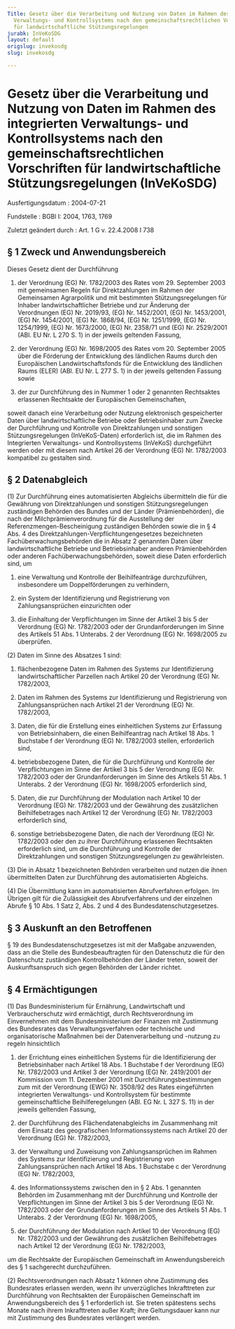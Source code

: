 ```yaml
---
Title: Gesetz über die Verarbeitung und Nutzung von Daten im Rahmen des integrierten
  Verwaltungs- und Kontrollsystems nach den gemeinschaftsrechtlichen Vorschriften
  für landwirtschaftliche Stützungsregelungen
jurabk: InVeKoSDG
layout: default
origslug: invekosdg
slug: invekosdg

---
```


# Gesetz über die Verarbeitung und Nutzung von Daten im Rahmen des integrierten Verwaltungs- und Kontrollsystems nach den gemeinschaftsrechtlichen Vorschriften für landwirtschaftliche Stützungsregelungen (InVeKoSDG)

Ausfertigungsdatum
:   2004-07-21

Fundstelle
:   BGBl I: 2004, 1763, 1769

Zuletzt geändert durch
:   Art. 1 G v. 22.4.2008 I 738

## § 1 Zweck und Anwendungsbereich

Dieses Gesetz dient der Durchführung

1.  der Verordnung (EG) Nr. 1782/2003 des Rates vom 29. September 2003 mit
    gemeinsamen Regeln für Direktzahlungen im Rahmen der Gemeinsamen
    Agrarpolitik und mit bestimmten Stützungsregelungen für Inhaber
    landwirtschaftlicher Betriebe und zur Änderung der Verordnungen (EG)
    Nr. 2019/93, (EG) Nr. 1452/2001, (EG) Nr. 1453/2001, (EG) Nr.
    1454/2001, (EG) Nr. 1868/94, (EG) Nr. 1251/1999, (EG) Nr. 1254/1999,
    (EG) Nr. 1673/2000, (EG) Nr. 2358/71 und (EG) Nr. 2529/2001 (ABl. EU
    Nr. L 270 S. 1) in der jeweils geltenden Fassung,


2.  der Verordnung (EG) Nr. 1698/2005 des Rates vom 20. September 2005
    über die Förderung der Entwicklung des ländlichen Raums durch den
    Europäischen Landwirtschaftsfonds für die Entwicklung des ländlichen
    Raums (ELER) (ABl. EU Nr. L 277 S. 1) in der jeweils geltenden Fassung
    sowie


3.  der zur Durchführung des in Nummer 1 oder 2 genannten Rechtsaktes
    erlassenen Rechtsakte der Europäischen Gemeinschaften,



soweit danach eine Verarbeitung oder Nutzung elektronisch
gespeicherter Daten über landwirtschaftliche Betriebe oder
Betriebsinhaber zum Zwecke der Durchführung und Kontrolle von
Direktzahlungen und sonstigen Stützungsregelungen (InVeKoS-Daten)
erforderlich ist, die im Rahmen des Integrierten Verwaltungs- und
Kontrollsystems (InVeKoS) durchgeführt werden oder mit diesem nach
Artikel 26 der Verordnung (EG) Nr. 1782/2003 kompatibel zu gestalten
sind.

## § 2 Datenabgleich

(1) Zur Durchführung eines automatisierten Abgleichs übermitteln die
für die Gewährung von Direktzahlungen und sonstigen
Stützungsregelungen zuständigen Behörden des Bundes und der Länder
(Prämienbehörden), die nach der Milchprämienverordnung für die
Ausstellung der Referenzmengen-Bescheinigung zuständigen Behörden
sowie die in § 4 Abs. 4 des Direktzahlungen-Verpflichtungengesetzes
bezeichneten Fachüberwachungsbehörden die in Absatz 2 genannten Daten
über landwirtschaftliche Betriebe und Betriebsinhaber anderen
Prämienbehörden oder anderen Fachüberwachungsbehörden, soweit diese
Daten erforderlich sind, um

1.  eine Verwaltung und Kontrolle der Beihilfeanträge durchzuführen,
    insbesondere um Doppelförderungen zu verhindern,


2.  ein System der Identifizierung und Registrierung von
    Zahlungsansprüchen einzurichten oder


3.  die Einhaltung der Verpflichtungen im Sinne der Artikel 3 bis 5 der
    Verordnung (EG) Nr. 1782/2003 oder der Grundanforderungen im Sinne des
    Artikels 51 Abs. 1 Unterabs. 2 der Verordnung (EG) Nr. 1698/2005 zu
    überprüfen.




(2) Daten im Sinne des Absatzes 1 sind:

1.  flächenbezogene Daten im Rahmen des Systems zur Identifizierung
    landwirtschaftlicher Parzellen nach Artikel 20 der Verordnung (EG) Nr.
    1782/2003,


2.  Daten im Rahmen des Systems zur Identifizierung und Registrierung von
    Zahlungsansprüchen nach Artikel 21 der Verordnung (EG) Nr. 1782/2003,


3.  Daten, die für die Erstellung eines einheitlichen Systems zur
    Erfassung von Betriebsinhabern, die einen Beihilfeantrag nach Artikel
    18 Abs. 1 Buchstabe f der Verordnung (EG) Nr. 1782/2003 stellen,
    erforderlich sind,


4.  betriebsbezogene Daten, die für die Durchführung und Kontrolle der
    Verpflichtungen im Sinne der Artikel 3 bis 5 der Verordnung (EG) Nr.
    1782/2003 oder der Grundanforderungen im Sinne des Artikels 51 Abs. 1
    Unterabs. 2 der Verordnung (EG) Nr. 1698/2005 erforderlich sind,


5.  Daten, die zur Durchführung der Modulation nach Artikel 10 der
    Verordnung (EG) Nr. 1782/2003 und der Gewährung des zusätzlichen
    Beihilfebetrages nach Artikel 12 der Verordnung (EG) Nr. 1782/2003
    erforderlich sind,


6.  sonstige betriebsbezogene Daten, die nach der Verordnung (EG) Nr.
    1782/2003 oder den zu ihrer Durchführung erlassenen Rechtsakten
    erforderlich sind, um die Durchführung und Kontrolle der
    Direktzahlungen und sonstigen Stützungsregelungen zu gewährleisten.




(3) Die in Absatz 1 bezeichneten Behörden verarbeiten und nutzen die
ihnen übermittelten Daten zur Durchführung des automatisierten
Abgleichs.

(4) Die Übermittlung kann im automatisierten Abrufverfahren erfolgen.
Im Übrigen gilt für die Zulässigkeit des Abrufverfahrens und der
einzelnen Abrufe § 10 Abs. 1 Satz 2, Abs. 2 und 4 des
Bundesdatenschutzgesetzes.

## § 3 Auskunft an den Betroffenen

§ 19 des Bundesdatenschutzgesetzes ist mit der Maßgabe anzuwenden,
dass an die Stelle des Bundesbeauftragten für den Datenschutz die für
den Datenschutz zuständigen Kontrollbehörden der Länder treten, soweit
der Auskunftsanspruch sich gegen Behörden der Länder richtet.

## § 4 Ermächtigungen

(1) Das Bundesministerium für Ernährung, Landwirtschaft und
Verbraucherschutz wird ermächtigt, durch Rechtsverordnung im
Einvernehmen mit dem Bundesministerium der Finanzen mit Zustimmung des
Bundesrates das Verwaltungsverfahren oder technische und
organisatorische Maßnahmen bei der Datenverarbeitung und -nutzung zu
regeln hinsichtlich

1.  der Errichtung eines einheitlichen Systems für die Identifizierung der
    Betriebsinhaber nach Artikel 18 Abs. 1 Buchstabe f der Verordnung (EG)
    Nr. 1782/2003 und Artikel 3 der Verordnung (EG) Nr. 2419/2001 der
    Kommission vom 11. Dezember 2001 mit Durchführungsbestimmungen zum mit
    der Verordnung (EWG) Nr. 3508/92 des Rates eingeführten integrierten
    Verwaltungs- und Kontrollsystem für bestimmte gemeinschaftliche
    Beihilferegelungen (ABl. EG Nr. L 327 S. 11) in der jeweils geltenden
    Fassung,


2.  der Durchführung des Flächendatenabgleichs im Zusammenhang mit dem
    Einsatz des geografischen Informationssystems nach Artikel 20 der
    Verordnung (EG) Nr. 1782/2003,


3.  der Verwaltung und Zuweisung von Zahlungsansprüchen im Rahmen des
    Systems zur Identifizierung und Registrierung von Zahlungsansprüchen
    nach Artikel 18 Abs. 1 Buchstabe c der Verordnung (EG) Nr. 1782/2003,


4.  des Informationssystems zwischen den in § 2 Abs. 1 genannten Behörden
    im Zusammenhang mit der Durchführung und Kontrolle der Verpflichtungen
    im Sinne der Artikel 3 bis 5 der Verordnung (EG) Nr. 1782/2003 oder
    der Grundanforderungen im Sinne des Artikels 51 Abs. 1 Unterabs. 2 der
    Verordnung (EG) Nr. 1698/2005,


5.  der Durchführung der Modulation nach Artikel 10 der Verordnung (EG)
    Nr. 1782/2003 und der Gewährung des zusätzlichen Beihilfebetrages nach
    Artikel 12 der Verordnung (EG) Nr. 1782/2003,



um die Rechtsakte der Europäischen Gemeinschaft im Anwendungsbereich
des § 1 sachgerecht durchzuführen.

(2) Rechtsverordnungen nach Absatz 1 können ohne Zustimmung des
Bundesrates erlassen werden, wenn ihr unverzügliches Inkrafttreten zur
Durchführung von Rechtsakten der Europäischen Gemeinschaft im
Anwendungsbereich des § 1 erforderlich ist. Sie treten spätestens
sechs Monate nach ihrem Inkrafttreten außer Kraft; ihre Geltungsdauer
kann nur mit Zustimmung des Bundesrates verlängert werden.

